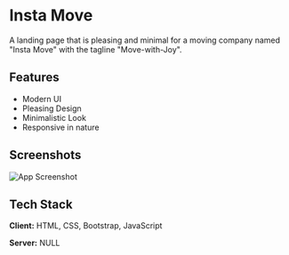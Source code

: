 # Insta Move

A landing page that is pleasing and minimal for a moving company named "Insta Move" with the tagline "Move-with-Joy".

## Features

- Modern UI
- Pleasing Design
- Minimalistic Look
- Responsive in nature

## Screenshots

![App Screenshot](https://via.placeholder.com/468x300?text=App+Screenshot+Here)

## Tech Stack

**Client:** HTML, CSS, Bootstrap, JavaScript

**Server:** NULL